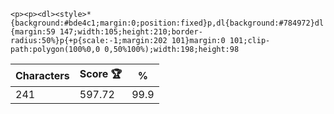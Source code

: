 `<p><p><dl><style>*{background:#bde4c1;margin:0;position:fixed}p,dl{background:#784972}dl{margin:59 147;width:105;height:210;border-radius:50%}p{+p{scale:-1;margin:202 101}margin:0 101;clip-path:polygon(100%0,0 0,50%100%);width:198;height:98`

| Characters | Score 🏆 | %    |
| ---------- | -------- | ---- |
| 241        | 597.72   | 99.9 |
